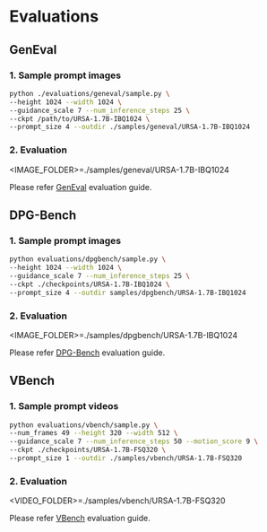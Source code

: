 # Evaluations

## GenEval

### 1. Sample prompt images
```bash
python ./evaluations/geneval/sample.py \
--height 1024 --width 1024 \
--guidance_scale 7 --num_inference_steps 25 \
--ckpt /path/to/URSA-1.7B-IBQ1024 \
--prompt_size 4 --outdir ./samples/geneval/URSA-1.7B-IBQ1024
```

### 2. Evaluation
<IMAGE_FOLDER>=./samples/geneval/URSA-1.7B-IBQ1024

Please refer [GenEval](https://github.com/djghosh13/geneval?tab=readme-ov-file#evaluation) evaluation guide.

## DPG-Bench

### 1. Sample prompt images
```bash
python evaluations/dpgbench/sample.py \
--height 1024 --width 1024 \
--guidance_scale 7 --num_inference_steps 25 \
--ckpt ./checkpoints/URSA-1.7B-IBQ1024 \
--prompt_size 4 --outdir samples/dpgbench/URSA-1.7B-IBQ1024
```

### 2. Evaluation
<IMAGE_FOLDER>=./samples/dpgbench/URSA-1.7B-IBQ1024

Please refer [DPG-Bench](https://github.com/TencentQQGYLab/ELLA?tab=readme-ov-file#-dpg-bench) evaluation guide.

## VBench

### 1. Sample prompt videos
```bash
python evaluations/vbench/sample.py \
--num_frames 49 --height 320 --width 512 \
--guidance_scale 7 --num_inference_steps 50 --motion_score 9 \
--ckpt ./checkpoints/URSA-1.7B-FSQ320 \
--prompt_size 1 --outdir ./samples/vbench/URSA-1.7B-FSQ320
```

### 2. Evaluation
<VIDEO_FOLDER>=./samples/vbench/URSA-1.7B-FSQ320

Please refer [VBench](https://github.com/Vchitect/VBench?tab=readme-ov-file#evaluation-on-the-standard-prompt-suite-of-vbench) evaluation guide.
